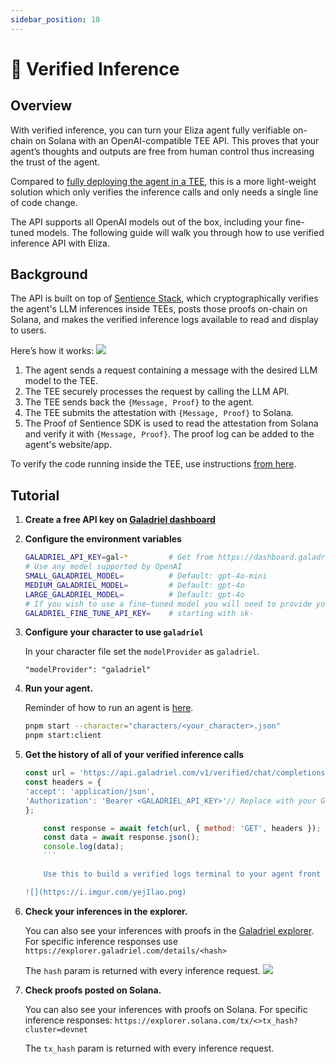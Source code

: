 ```yaml
---
sidebar_position: 18
---
```


# 🪪 Verified Inference

## Overview

With verified inference, you can turn your Eliza agent fully verifiable on-chain on Solana with an OpenAI-compatible TEE API. This proves that your agent’s thoughts and outputs are free from human control thus increasing the trust of the agent.

Compared to [fully deploying the agent in a TEE](https://elizaos.github.io/eliza/docs/advanced/eliza-in-tee/), this is a more light-weight solution which only verifies the inference calls and only needs a single line of code change.

The API supports all OpenAI models out of the box, including your fine-tuned models. The following guide will walk you through how to use verified inference API with Eliza.

## Background

The API is built on top of [Sentience Stack](https://github.com/galadriel-ai/Sentience), which cryptographically verifies the agent's LLM inferences inside TEEs, posts those proofs on-chain on Solana, and makes the verified inference logs available to read and display to users.

Here’s how it works:
![](https://i.imgur.com/SNwSHam.png)

1. The agent sends a request containing a message with the desired LLM model to the TEE.
2. The TEE securely processes the request by calling the LLM API.
3. The TEE sends back the `{Message, Proof}` to the agent.
4. The TEE submits the attestation with `{Message, Proof}` to Solana.
5. The Proof of Sentience SDK is used to read the attestation from Solana and verify it with `{Message, Proof}`. The proof log can be added to the agent's website/app.

To verify the code running inside the TEE, use instructions [from here](https://github.com/galadriel-ai/sentience/tree/main/verified-inference/verify).

## Tutorial

1.  **Create a free API key on [Galadriel dashboard](https://dashboard.galadriel.com/login)**
2.  **Configure the environment variables**
    ```bash
    GALADRIEL_API_KEY=gal-*         # Get from https://dashboard.galadriel.com/
    # Use any model supported by OpenAI
    SMALL_GALADRIEL_MODEL=          # Default: gpt-4o-mini
    MEDIUM_GALADRIEL_MODEL=         # Default: gpt-4o
    LARGE_GALADRIEL_MODEL=          # Default: gpt-4o
    # If you wish to use a fine-tuned model you will need to provide your own OpenAI API key
    GALADRIEL_FINE_TUNE_API_KEY=    # starting with sk-
    ```
3.  **Configure your character to use `galadriel`**

    In your character file set the `modelProvider` as `galadriel`.

    ```
    "modelProvider": "galadriel"
    ```

4.  **Run your agent.**

    Reminder of how to run an agent is [here](https://elizaos.github.io/eliza/docs/quickstart/#create-your-first-agent).

    ```bash
    pnpm start --character="characters/<your_character>.json"
    pnpm start:client
    ```

5.  **Get the history of all of your verified inference calls**

    ````javascript
    const url = 'https://api.galadriel.com/v1/verified/chat/completions?limit=100&filter=mine';
    const headers = {
    'accept': 'application/json',
    'Authorization': 'Bearer <GALADRIEL_API_KEY>'// Replace with your Galadriel API key
    };

        const response = await fetch(url, { method: 'GET', headers });
        const data = await response.json();
        console.log(data);
        ```

        Use this to build a verified logs terminal to your agent front end, for example:

    ![](https://i.imgur.com/yejIlao.png)

    ````

6.  **Check your inferences in the explorer.**

    You can also see your inferences with proofs in the [Galadriel explorer](https://explorer.galadriel.com/). For specific inference responses use `https://explorer.galadriel.com/details/<hash>`

    The `hash` param is returned with every inference request.
    ![](https://i.imgur.com/QazDxbE.png)

7.  **Check proofs posted on Solana.**

    You can also see your inferences with proofs on Solana. For specific inference responses: `https://explorer.solana.com/tx/<>tx_hash?cluster=devnet`

    The `tx_hash` param is returned with every inference request.
